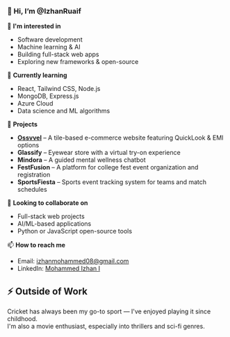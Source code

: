 ### 👋 Hi, I’m @IzhanRuaif

👀 **I'm interested in**  
- Software development  
- Machine learning & AI  
- Building full-stack web apps  
- Exploring new frameworks & open-source  

🌱 **Currently learning**  
- React, Tailwind CSS, Node.js  
- MongoDB, Express.js  
- Azure Cloud  
- Data science and ML algorithms

💼 **Projects**  
- [**Ossvvel**](https://ossvveltiles.com/) – A tile-based e-commerce website featuring QuickLook & EMI options  
- **Glassify** – Eyewear store with a virtual try-on experience  
- **Mindora** – A guided mental wellness chatbot  
- **FestFusion** – A platform for college fest event organization and registration  
- **SportsFiesta** – Sports event tracking system for teams and match schedules  

💞️ **Looking to collaborate on**  
- Full-stack web projects  
- AI/ML-based applications  
- Python or JavaScript open-source tools  

📫 **How to reach me**  
- Email: izhanmohammed08@gmail.com  
- LinkedIn: [Mohammed Izhan I](https://www.linkedin.com/in/mohammed-izhan-i-bb95032b1)
## ⚡ Outside of Work

Cricket has always been my go-to sport — I've enjoyed playing it since childhood.  
I'm also a movie enthusiast, especially into thrillers and sci-fi genres.
